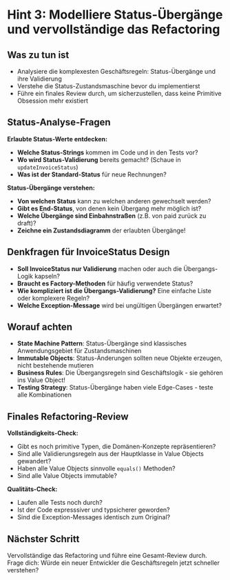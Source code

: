 # Hint 3: Modelliere Status-Übergänge und vervollständige das Refactoring

## Was zu tun ist

- Analysiere die komplexesten Geschäftsregeln: Status-Übergänge und ihre Validierung
- Verstehe die Status-Zustandsmaschine bevor du implementierst
- Führe ein finales Review durch, um sicherzustellen, dass keine Primitive Obsession mehr existiert

## Status-Analyse-Fragen

**Erlaubte Status-Werte entdecken:**
- **Welche Status-Strings** kommen im Code und in den Tests vor?
- **Wo wird Status-Validierung** bereits gemacht? (Schaue in `updateInvoiceStatus`)
- **Was ist der Standard-Status** für neue Rechnungen?

**Status-Übergänge verstehen:**
- **Von welchen Status** kann zu welchen anderen gewechselt werden?
- **Gibt es End-Status**, von denen kein Übergang mehr möglich ist?
- **Welche Übergänge sind Einbahnstraßen** (z.B. von paid zurück zu draft)?
- **Zeichne ein Zustandsdiagramm** der erlaubten Übergänge!

## Denkfragen für InvoiceStatus Design

- **Soll InvoiceStatus nur Validierung** machen oder auch die Übergangs-Logik kapseln?
- **Braucht es Factory-Methoden** für häufig verwendete Status?
- **Wie kompliziert ist die Übergangs-Validierung?** Eine einfache Liste oder komplexere Regeln?
- **Welche Exception-Message** wird bei ungültigen Übergängen erwartet?

## Worauf achten

- **State Machine Pattern**: Status-Übergänge sind klassisches Anwendungsgebiet für Zustandsmaschinen
- **Immutable Objects**: Status-Änderungen sollten neue Objekte erzeugen, nicht bestehende mutieren
- **Business Rules**: Die Übergangsregeln sind Geschäftslogik - sie gehören ins Value Object!
- **Testing Strategy**: Status-Übergänge haben viele Edge-Cases - teste alle Kombinationen

## Finales Refactoring-Review

**Vollständigkeits-Check:**
- Gibt es noch primitive Typen, die Domänen-Konzepte repräsentieren?
- Sind alle Validierungsregeln aus der Hauptklasse in Value Objects gewandert?
- Haben alle Value Objects sinnvolle `equals()` Methoden?
- Sind alle Value Objects immutable?

**Qualitäts-Check:**
- Laufen alle Tests noch durch?
- Ist der Code expresssiver und typsicherer geworden?
- Sind die Exception-Messages identisch zum Original?

## Nächster Schritt

Vervollständige das Refactoring und führe eine Gesamt-Review durch. Frage dich: Würde ein neuer Entwickler die Geschäftsregeln jetzt schneller verstehen?